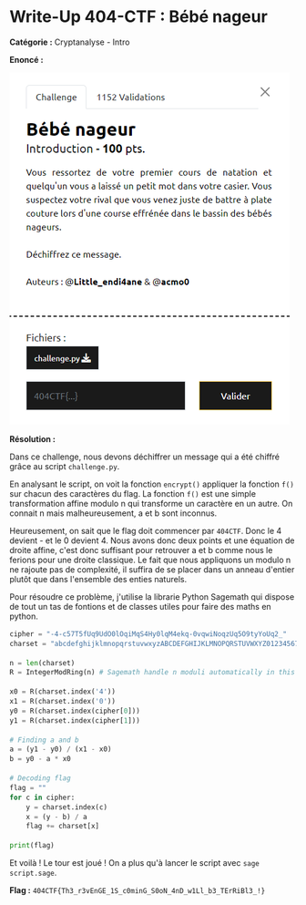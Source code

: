 # Write-Up 404-CTF : Bébé nageur

__Catégorie :__ Cryptanalyse - Intro

**Enoncé :**

![Enoncé](images/enonce.png)

**Résolution :**

Dans ce challenge, nous devons déchiffrer un message qui a été chiffré grâce au script `challenge.py`.

En analysant le script, on voit la fonction `encrypt()` appliquer la fonction `f()` sur chacun des caractères du flag. La fonction `f()` est une simple transformation affine modulo n qui transforme un caractère en un autre. On connait n mais malheureusement, a et b sont inconnus.

Heureusement, on sait que le flag doit commencer par `404CTF`. Donc le 4 devient - et le 0 devient 4. Nous avons donc deux points et une équation de droite affine, c'est donc suffisant pour retrouver a et b comme nous le ferions pour une droite classique. Le fait que nous appliquons un modulo n ne rajoute pas de complexité, il suffira de se placer dans un anneau d'entier plutôt que dans l'ensemble des enties naturels.

Pour résoudre ce problème, j'utilise la librarie Python Sagemath qui dispose de tout un tas de fontions et de classes utiles pour faire des maths en python.

```python
cipher = "-4-c57T5fUq9UdO0lOqiMqS4Hy0lqM4ekq-0vqwiNoqzUq5O9tyYoUq2_"
charset = "abcdefghijklmnopqrstuvwxyzABCDEFGHIJKLMNOPQRSTUVWXYZ0123456789{}_-!"

n = len(charset)
R = IntegerModRing(n) # Sagemath handle n moduli automatically in this structure

x0 = R(charset.index('4'))
x1 = R(charset.index('0'))
y0 = R(charset.index(cipher[0]))
y1 = R(charset.index(cipher[1]))

# Finding a and b
a = (y1 - y0) / (x1 - x0)
b = y0 - a * x0

# Decoding flag
flag = ""
for c in cipher:
    y = charset.index(c)
    x = (y - b) / a
    flag += charset[x]

print(flag)
```

Et voilà ! Le tour est joué ! On a plus qu'à lancer le script avec `sage script.sage`.

**Flag :** `404CTF{Th3_r3vEnGE_1S_c0minG_S0oN_4nD_w1Ll_b3_TErRiBl3_!}`